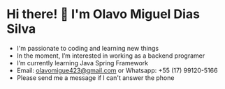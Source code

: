 # Hi there! 👋 I'm Olavo Miguel Dias Silva
- I'm passionate to coding and learning new things
- In the moment, I’m interested in working as a backend programer
- I’m currently learning Java Spring Framework
- Email: olavomigue423@gmail.com or Whatsapp: +55 (17) 99120-5166
- Please send me a message if I can't answer the phone

<!---
OlavoMDSilva/OlavoMDSilva is a ✨ special ✨ repository because its `README.md` (this file) appears on your GitHub profile.
You can click the Preview link to take a look at your changes.
--->
